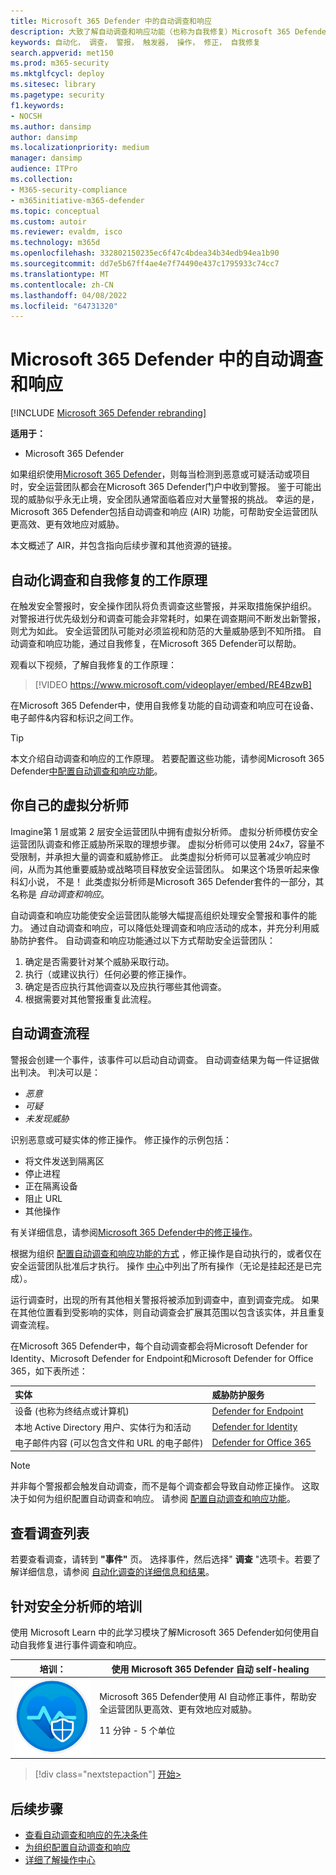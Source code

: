 ```yaml
---
title: Microsoft 365 Defender 中的自动调查和响应
description: 大致了解自动调查和响应功能（也称为自我修复）Microsoft 365 Defender
keywords: 自动化， 调查， 警报， 触发器， 操作， 修正， 自我修复
search.appverid: met150
ms.prod: m365-security
ms.mktglfcycl: deploy
ms.sitesec: library
ms.pagetype: security
f1.keywords:
- NOCSH
ms.author: dansimp
author: dansimp
ms.localizationpriority: medium
manager: dansimp
audience: ITPro
ms.collection:
- M365-security-compliance
- m365initiative-m365-defender
ms.topic: conceptual
ms.custom: autoir
ms.reviewer: evaldm, isco
ms.technology: m365d
ms.openlocfilehash: 332802150235ec6f47c4bdea34b34edb94ea1b90
ms.sourcegitcommit: dd7e5b67ff4ae4e7f74490e437c1795933c74cc7
ms.translationtype: MT
ms.contentlocale: zh-CN
ms.lasthandoff: 04/08/2022
ms.locfileid: "64731320"
---
```

# <a name="automated-investigation-and-response-in-microsoft-365-defender"></a>Microsoft 365 Defender 中的自动调查和响应

[!INCLUDE [Microsoft 365 Defender rebranding](../includes/microsoft-defender.md)]

**适用于：**
- Microsoft 365 Defender

如果组织使用[Microsoft 365 Defender](microsoft-365-defender.md)，则每当检测到恶意或可疑活动或项目时，安全运营团队都会在Microsoft 365 Defender门户中收到警报。 鉴于可能出现的威胁似乎永无止境，安全团队通常面临着应对大量警报的挑战。 幸运的是，Microsoft 365 Defender包括自动调查和响应 (AIR) 功能，可帮助安全运营团队更高效、更有效地应对威胁。

本文概述了 AIR，并包含指向后续步骤和其他资源的链接。

## <a name="how-automated-investigation-and-self-healing-works"></a>自动化调查和自我修复的工作原理

在触发安全警报时，安全操作团队将负责调查这些警报，并采取措施保护组织。 对警报进行优先级划分和调查可能会非常耗时，如果在调查期间不断发出新警报，则尤为如此。 安全运营团队可能对必须监视和防范的大量威胁感到不知所措。 自动调查和响应功能，通过自我修复，在Microsoft 365 Defender可以帮助。

观看以下视频，了解自我修复的工作原理： <p>

> [!VIDEO https://www.microsoft.com/videoplayer/embed/RE4BzwB]

在Microsoft 365 Defender中，使用自我修复功能的自动调查和响应可在设备、电子邮件&内容和标识之间工作。
 
> [!TIP]
> 本文介绍自动调查和响应的工作原理。 若要配置这些功能，请参阅Microsoft 365 Defender[中配置自动调查和响应功能](m365d-configure-auto-investigation-response.md)。

## <a name="your-own-virtual-analyst"></a>你自己的虚拟分析师

Imagine第 1 层或第 2 层安全运营团队中拥有虚拟分析师。 虚拟分析师模仿安全运营团队调查和修正威胁所采取的理想步骤。 虚拟分析师可以使用 24x7，容量不受限制，并承担大量的调查和威胁修正。 此类虚拟分析师可以显著减少响应时间，从而为其他重要威胁或战略项目释放安全运营团队。 如果这个场景听起来像科幻小说， 不是！ 此类虚拟分析师是Microsoft 365 Defender套件的一部分，其名称是 *自动调查和响应*。

自动调查和响应功能使安全运营团队能够大幅提高组织处理安全警报和事件的能力。 通过自动调查和响应，可以降低处理调查和响应活动的成本，并充分利用威胁防护套件。 自动调查和响应功能通过以下方式帮助安全运营团队：

1. 确定是否需要针对某个威胁采取行动。
2. 执行（或建议执行）任何必要的修正操作。
3. 确定是否应执行其他调查以及应执行哪些其他调查。
4. 根据需要对其他警报重复此流程。

## <a name="the-automated-investigation-process"></a>自动调查流程

警报会创建一个事件，该事件可以启动自动调查。 自动调查结果为每一件证据做出判决。 判决可以是：
- *恶意*
- *可疑* 
- *未发现威胁* 

识别恶意或可疑实体的修正操作。 修正操作的示例包括：

- 将文件发送到隔离区
- 停止进程
- 正在隔离设备
- 阻止 URL 
- 其他操作

有关详细信息，请参阅[Microsoft 365 Defender中的修正操作](m365d-remediation-actions.md)。

根据为组织 [配置自动调查和响应功能的方式](m365d-configure-auto-investigation-response.md) ，修正操作是自动执行的，或者仅在安全运营团队批准后才执行。 操作 [中心](m365d-action-center.md)中列出了所有操作（无论是挂起还是已完成）。

运行调查时，出现的所有其他相关警报将被添加到调查中，直到调查完成。 如果在其他位置看到受影响的实体，则自动调查会扩展其范围以包含该实体，并且重复调查流程。 

在Microsoft 365 Defender中，每个自动调查都会将Microsoft Defender for Identity、Microsoft Defender for Endpoint和Microsoft Defender for Office 365，如下表所述： 

|实体 |威胁防护服务  |
|:---------|:---------|
|设备 (也称为终结点或计算机)  |[Defender for Endpoint](../defender-endpoint/automated-investigations.md) |      
|本地 Active Directory 用户、实体行为和活动     |[Defender for Identity](/azure-advanced-threat-protection/what-is-atp) |      
|电子邮件内容 (可以包含文件和 URL 的电子邮件)      |[Defender for Office 365](../office-365-security/defender-for-office-365.md) |

> [!NOTE]
> 并非每个警报都会触发自动调查，而不是每个调查都会导致自动修正操作。 这取决于如何为组织配置自动调查和响应。 请参阅 [配置自动调查和响应功能](m365d-configure-auto-investigation-response.md)。

## <a name="viewing-a-list-of-investigations"></a>查看调查列表

若要查看调查，请转到 **"事件"** 页。 选择事件，然后选择" **调查** "选项卡。若要了解详细信息，请参阅 [自动化调查的详细信息和结果](m365d-autoir-results.md)。

## <a name="training-for-security-analysts"></a>针对安全分析师的培训

使用 Microsoft Learn 中的此学习模块了解Microsoft 365 Defender如何使用自动自我修复进行事件调查和响应。

|培训：|使用 Microsoft 365 Defender 自动 self-healing|
|---|---|
|![使用Microsoft 365 Defender训练图标自动自我修复。](../../media/m365d-autoir/m365-defender-auto-self-healing.svg)| Microsoft 365 Defender使用 AI 自动修正事件，帮助安全运营团队更高效、更有效地应对威胁。 <p> 11 分钟 - 5 个单位 |

> [!div class="nextstepaction"]
> [开始>](/learn/modules/defender-self-healing/)

## <a name="next-steps"></a>后续步骤

- [查看自动调查和响应的先决条件](m365d-configure-auto-investigation-response.md#prerequisites-for-automated-investigation-and-response-in-microsoft-365-defender)
- [为组织配置自动调查和响应](m365d-configure-auto-investigation-response.md)
- [详细了解操作中心](m365d-action-center.md)
